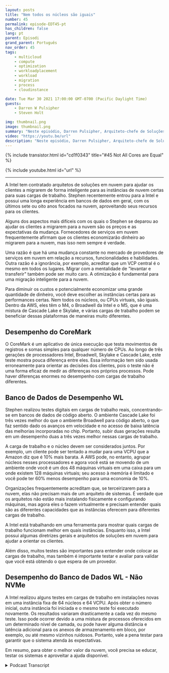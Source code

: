 ```yaml
---
layout: posts
title: "Nem todos os núcleos são iguais"
number: 45
permalink: episode-EDT45-pt
has_children: false
lang: pt
parent: Episodi
grand_parent: Português
nav_order: 45
tags:
    - multicloud
    - compute
    - optimization
    - workloadplacement
    - workload
    - migration
    - process
    - cloudinstance

date: Tue Mar 30 2021 17:00:00 GMT-0700 (Pacific Daylight Time)
guests:
    - Darren W Pulsipher
    - Steven Holt

img: thumbnail.png
image: thumbnail.png
summary: "Neste episódio, Darren Pulsipher, Arquiteto-chefe de Soluções, Intel, e Stephen Holt, Arquiteto de Soluções em Nuvem, Intel, discutem otimização de nuvem e estudos que mostram que os núcleos têm desempenhos diferentes para várias cargas de trabalho."
video: "https://youtu.be/url"
description: "Neste episódio, Darren Pulsipher, Arquiteto-chefe de Soluções, Intel, e Stephen Holt, Arquiteto de Soluções em Nuvem, Intel, discutem otimização de nuvem e estudos que mostram que os núcleos têm desempenhos diferentes para várias cargas de trabalho."
---
```


<div>
{% include transistor.html id="cd1f0343" title="#45 Not All Cores are Equal" %}

{% include youtube.html id="url" %}
</div>

---

A Intel tem contratado arquitetos de soluções em nuvem para ajudar os clientes a migrarem de forma inteligente para as instâncias de nuvem certas para suas cargas de trabalho. Stephen recentemente entrou para a Intel e possui uma longa experiência em bancos de dados em geral, com os últimos sete ou oito anos focados na nuvem, aproveitando seus recursos para os clientes.

Alguns dos aspectos mais difíceis com os quais o Stephen se deparou ao ajudar os clientes a migrarem para a nuvem são os preços e as expectativas da mudança. Fornecedores de serviços em nuvem frequentemente afirmam que os clientes economizarão dinheiro ao migrarem para a nuvem, mas isso nem sempre é verdade.

Uma razão é que há uma mudança constante no mercado de provedores de serviços em nuvem em relação a recursos, funcionalidades e habilidades. Outra razão é a ignorância, por exemplo, acreditar que um VCP central é o mesmo em todos os lugares. Migrar com a mentalidade de "levantar e transferir" também pode ser muito caro. A otimização é fundamental para uma migração inteligente para a nuvem.

Para diminuir os custos e potencialmente economizar uma grande quantidade de dinheiro, você deve escolher as instâncias certas para as performances certas. Nem todos os núcleos, ou CPUs virtuais, são iguais. Dentro da AWS, eles têm o M4, o Broadwell da Intel e o M5, que é uma mistura de Cascade Lake e Skylake, e várias cargas de trabalho podem se beneficiar dessas plataformas de maneiras muito diferentes.

## Desempenho do CoreMark

O CoreMark é um aplicativo de única execução que testa movimentos de registros e somas simples para qualquer número de CPUs. Ao longo de três gerações de processadores Intel, Broadwell, Skylake e Cascade Lake, este teste mostra pouca diferença entre eles. Essa informação tem sido usada erroneamente para orientar as decisões dos clientes, pois o teste não é uma forma eficaz de medir as diferenças nos próprios processos. Pode haver diferenças enormes no desempenho com cargas de trabalho diferentes.

## Banco de Dados de Desempenho WL

Stephen realizou testes digitais em cargas de trabalho reais, concentrando-se em bancos de dados de código aberto. O ambiente Cascade Lake foi três vezes melhor do que o ambiente Broadwell para código aberto, o que faz sentido dado os avanços em velocidade e no acesso de baixa latência das melhorias incorporadas no chip. Portanto, subir duas gerações resulta em um desempenho duas a três vezes melhor nessas cargas de trabalho.

A carga de trabalho e o núcleo devem ser considerados juntos. Por exemplo, um cliente pode ser tentado a mudar para uma VCPU que a Amazon diz que é 10% mais barata. A AWS pode, no entanto, agrupar núcleos nesses processadores e agora você está se movendo de um ambiente onde você é um dos 48 máquinas virtuais em uma caixa para um onde existem 128 máquinas virtuais; seu acesso à memória é limitado e você pode ter 60% menos desempenho para uma economia de 10%.

Organizações frequentemente acreditam que, se terceirizarem para a nuvem, elas não precisam mais de um arquiteto de sistemas. É verdade que os arquitetos não estão mais instalando fisicamente e configurando máquinas, mas agora eles o fazem virtualmente e precisam entender quais são as diferentes capacidades que as instâncias oferecem para diferentes cargas de trabalho.

A Intel está trabalhando em uma ferramenta para mostrar quais cargas de trabalho funcionam melhor em quais instâncias. Enquanto isso, a Intel possui algumas diretrizes gerais e arquitetos de soluções em nuvem para ajudar a orientar os clientes.

Além disso, muitos testes são importantes para entender onde colocar as cargas de trabalho, mas também é importante testar e avaliar para validar que você está obtendo o que espera de um provedor.

## Desempenho do Banco de Dados WL - Não NVMe

A Intel realizou alguns testes em cargas de trabalho em instalações novas em uma instância fixa de 64 núcleos e 64 VCPU. Após obter o número inicial, outra instância foi iniciada e o mesmo teste foi executado novamente. Os resultados variaram drasticamente a cada vez do mesmo teste. Isso pode ocorrer devido a uma mistura de processos oferecidos em um determinado nível de camada, ou pode haver alguma distância e latência adicional para os anexos de armazenamento em bloco, por exemplo, ou até mesmo vizinhos ruidosos. Portanto, vale a pena testar para garantir que o sistema atenda às expectativas.

Em resumo, para obter o melhor valor da nuvem, você precisa se educar, testar os sistemas e aproveitar a ajuda disponível.



<details>
<summary> Podcast Transcript </summary>

<p></p>

</details>
